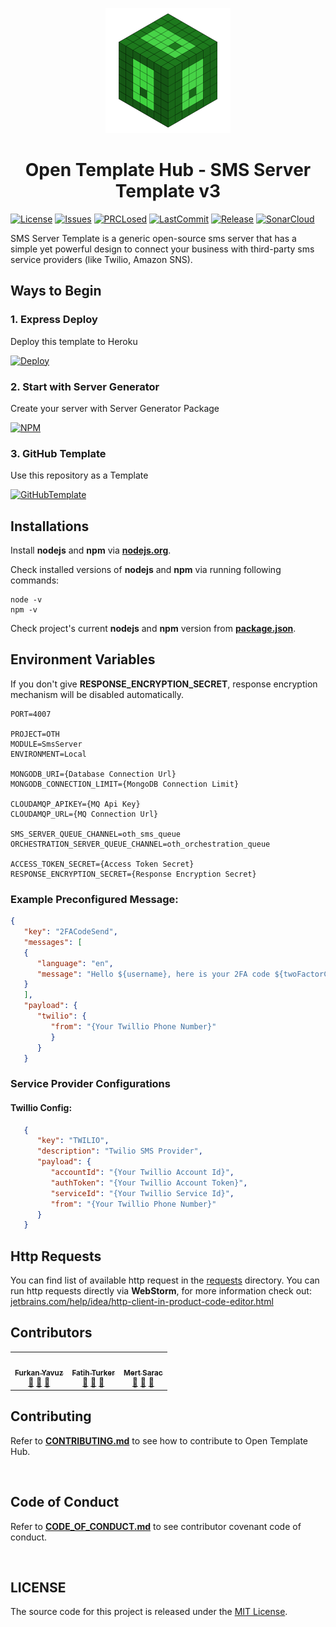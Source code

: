 <p align="center">
   <a href="https://opentemplatehub.com">
    <img src="https://raw.githubusercontent.com/open-template-hub/open-template-hub.github.io/master/assets/logo/server/sms-server-logo.png" alt="Logo" width=200>
  </a>
</p>

<h1 align="center">
Open Template Hub - SMS Server Template v3
</h1>

[![License](https://img.shields.io/github/license/open-template-hub/sms-server-template?color=43b043&style=for-the-badge)](LICENSE)
[![Issues](https://img.shields.io/github/issues/open-template-hub/sms-server-template?color=43b043&style=for-the-badge)](https://github.com/open-template-hub/sms-server-template/issues)
[![PRCLosed](https://img.shields.io/github/issues-pr-closed-raw/open-template-hub/sms-server-template?color=43b043&style=for-the-badge)](https://github.com/open-template-hub/sms-server-template/pulls?q=is%3Apr+is%3Aclosed)
[![LastCommit](https://img.shields.io/github/last-commit/open-template-hub/sms-server-template?color=43b043&style=for-the-badge)](https://github.com/open-template-hub/sms-server-template/commits/master)
[![Release](https://img.shields.io/github/release/open-template-hub/sms-server-template?include_prereleases&color=43b043&style=for-the-badge)](https://github.com/open-template-hub/sms-server-template/releases)
[![SonarCloud](https://img.shields.io/sonar/quality_gate/open-template-hub_sms-server-template?server=https%3A%2F%2Fsonarcloud.io&label=Sonar%20Cloud&style=for-the-badge&logo=sonarcloud)](https://sonarcloud.io/dashboard?id=open-template-hub_sms-server-template)

SMS Server Template is a generic open-source sms server that has a simple yet powerful design to connect your business with third-party sms service providers (like Twilio, Amazon SNS).

## Ways to Begin

### 1. Express Deploy

Deploy this template to Heroku

[![Deploy](https://img.shields.io/badge/Deploy_to-Heroku-7056bf.svg?style=for-the-badge&logo=heroku)](https://heroku.com/deploy?template=https://github.com/open-template-hub/sms-server-template)

### 2. Start with Server Generator

Create your server with Server Generator Package

[![NPM](https://img.shields.io/badge/NPM-server_generator-cb3837.svg?style=for-the-badge&logo=npm)](https://www.npmjs.com/package/@open-template-hub/server-generator)

### 3. GitHub Template

Use this repository as a Template

[![GitHubTemplate](https://img.shields.io/badge/GitHub-Template-24292e.svg?style=for-the-badge&logo=github)](https://github.com/open-template-hub/sms-server-template/generate)

## Installations

Install **nodejs** and **npm** via **[nodejs.org](https://nodejs.org)**.

Check installed versions of **nodejs** and **npm** via running following commands:

```
node -v
npm -v
```

Check project's current **nodejs** and **npm** version from **[package.json](package.json)**.

## Environment Variables

If you don't give **RESPONSE_ENCRYPTION_SECRET**, response encryption mechanism will be disabled automatically.

``` applescript
PORT=4007

PROJECT=OTH
MODULE=SmsServer
ENVIRONMENT=Local

MONGODB_URI={Database Connection Url}
MONGODB_CONNECTION_LIMIT={MongoDB Connection Limit}
        
CLOUDAMQP_APIKEY={MQ Api Key}
CLOUDAMQP_URL={MQ Connection Url}

SMS_SERVER_QUEUE_CHANNEL=oth_sms_queue
ORCHESTRATION_SERVER_QUEUE_CHANNEL=oth_orchestration_queue

ACCESS_TOKEN_SECRET={Access Token Secret}
RESPONSE_ENCRYPTION_SECRET={Response Encryption Secret}
```

### Example Preconfigured Message:

```json
{
   "key": "2FACodeSend", 
   "messages": [
   {
      "language": "en", 
      "message": "Hello ${username}, here is your 2FA code ${twoFactorCode}"
   }
   ],
   "payload": {
      "twilio": {
         "from": "{Your Twillio Phone Number}"
         }
      }
   }
```

### Service Provider Configurations

#### Twillio Config:

```json
   {
      "key": "TWILIO",
      "description": "Twilio SMS Provider",
      "payload": {
         "accountId": "{Your Twillio Account Id}",
         "authToken": "{Your Twillio Account Token}",
         "serviceId": "{Your Twillio Service Id}",
         "from": "{Your Twillio Phone Number}"
      }
   }
```

## Http Requests

You can find list of available http request in the [requests](assets/requests) directory. You can run http requests directly via **WebStorm**, for more information check out: [jetbrains.com/help/idea/http-client-in-product-code-editor.html](https://jetbrains.com/help/idea/http-client-in-product-code-editor.html)

## Contributors

<!-- ALL-CONTRIBUTORS-LIST:START - Do not remove or modify this section -->
<!-- prettier-ignore-start -->
<!-- markdownlint-disable -->
<table>
  <tr>
    <td align="center"><a href="https://github.com/furknyavuz"><img src="https://avatars0.githubusercontent.com/u/2248168?s=460&u=435ef6ade0785a7a135ce56cae751fb3ade1d126&v=4" width="100px;" alt=""/><br /><sub><b>Furkan Yavuz</b></sub></a><br /><a href="https://github.com/open-template-hub/sms-server-template/issues/created_by/furknyavuz" title="Answering Questions">💬</a> <a href="https://github.com/open-template-hub/sms-server-template/commits?author=furknyavuz" title="Documentation">📖</a> <a href="https://github.com/open-template-hub/sms-server-template/pulls?q=is%3Apr+reviewed-by%3Afurknyavuz" title="Reviewed Pull Requests">👀</a></td>
    <td align="center"><a href="https://github.com/fatihturker"><img src="https://avatars1.githubusercontent.com/u/2202179?s=460&u=261b1129e7106c067783cb022ab9999aad833bdc&v=4" width="100px;" alt=""/><br /><sub><b>Fatih Turker</b></sub></a><br /><a href="https://github.com/open-template-hub/sms-server-template/issues/created_by/fatihturker" title="Answering Questions">💬</a> <a href="https://github.com/open-template-hub/sms-server-template/commits?author=fatihturker" title="Documentation">📖</a> <a href="https://github.com/open-template-hub/sms-server-template/pulls?q=is%3Apr+reviewed-by%3Afatihturker" title="Reviewed Pull Requests">👀</a></td>
    <td align="center"><a href="https://github.com/mertlsarac"><img src="https://avatars1.githubusercontent.com/u/38442589?s=400&u=aa3cda11724fc297a0bfa6beb35c9be81687cf3c&v=4" width="100px;" alt=""/><br /><sub><b>Mert Sarac</b></sub></a><br /><a href="https://github.com/open-template-hub/sms-server-template/issues/created_by/mertlsarac" title="Answering Questions">💬</a> <a href="https://github.com/open-template-hub/sms-server-template/commits?author=mertlsarac" title="Documentation">📖</a> <a href="https://github.com/open-template-hub/sms-server-template/pulls?q=is%3Apr+reviewed-by%3Amertlsarac" title="Reviewed Pull Requests">👀</a></td>
  </tr>
</table>
<!-- markdownlint-enable -->
<!-- prettier-ignore-end -->
<!-- ALL-CONTRIBUTORS-LIST:END -->

## Contributing

Refer to **[CONTRIBUTING.md](https://github.com/open-template-hub/.github/blob/master/docs/CONTRIBUTING.md)** to see how to contribute to Open Template Hub.

<br/>

## Code of Conduct

Refer to **[CODE_OF_CONDUCT.md](https://github.com/open-template-hub/.github/blob/master/docs/CODE_OF_CONDUCT.md)** to see contributor covenant code of conduct.

<br/>

## LICENSE

The source code for this project is released under the [MIT License](LICENSE).
